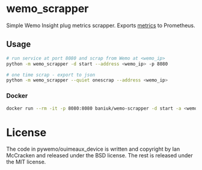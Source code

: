# wemo_scrapper

Simple Wemo Insight plug metrics scrapper. Exports [metrics](src/wemo_scrapper/datatypes.py) to Prometheus.

## Usage

```bash
# run service at port 8080 and scrap from Wemo at <wemo_ip>
python -m wemo_scrapper -d start --address <wemo_ip> -p 8080

# one time scrap - export to json
python -m wemo_scrapper --quiet onescrap --address <wemo_ip>
```

### Docker

```bash
docker run --rm -it -p 8080:8080 baniuk/wemo-scrapper -d start -a <wemo_ip>
```

# License
The code in pywemo/ouimeaux_device is written and copyright by Ian McCracken and released under the BSD license. The rest is released under the MIT license.
